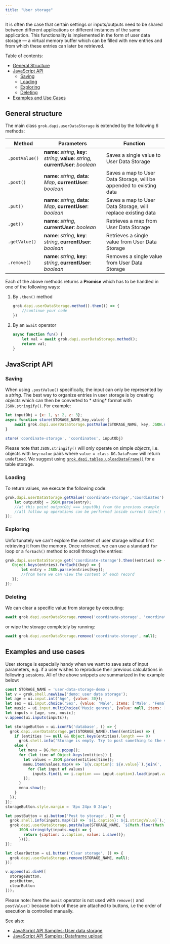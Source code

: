 ```yaml
---
title: "User storage"
---
```


It is often the case that certain settings or inputs/outputs need to be shared between different applications or
different instances of the same application. This functionality is implemented in the form of user data storage — a
virtual memory buffer which can be filled with new entries and from which these entries can later be retrieved.

Table of contents:

* [General Structure](#general-structure)
* [JavaScript API](#javascript-api)
  * [Saving](#saving)
  * [Loading](#loading)
  * [Exploring](#exploring)
  * [Deleting](#deleting)
* [Examples and Use Cases](#examples-and-use-cases)

## General structure

The main class `grok.dapi.userDataStorage` is extended by the following 6 methods:

| Method         | Parameters                                                                                                             | Function                                                            |
|----------------|------------------------------------------------------------------------------------------------------------------------|---------------------------------------------------------------------|
| `.postValue()` | <b>name</b>: <i>string</i>, <b>key</b>: <i>string</i>, <b>value</b>: <i>string</i>, <b>currentUser</b>: <i>boolean</i> | Saves a single value to User Data Storage                           |
| `.post()`      | <b>name</b>: <i>string</i>, <b>data</b>: <i>Map</i>, <b>currentUser</b>: <i>boolean</i>                                | Saves a map to User Data Storage, will be appended to existing data |
| `.put()`       | <b>name</b>: <i>string</i>, <b>data</b>: <i>Map</i>, <b>currentUser</b>: <i>boolean</i>                                | Saves a map to User Data Storage, will replace existing data        |
| `.get()`       | <b>name</b>: <i>string</i>, <b>currentUser</b>: <i>boolean</i>                                                         | Retrieves a map from User Data Storage                              |
| `.getValue()`  | <b>name</b>: <i>string</i>, <b>key</b>: <i>string</i>, <b>currentUser</b>: <i>boolean</i>                              | Retrieves a single value from User Data Storage                     |
| `.remove()`    | <b>name</b>: <i>string</i>, <b>key</b>: <i>string</i>, <b>currentUser</b>: <i>boolean</i>                              | Removes a single value from User Data Storage                       |

Each of the above methods returns a **Promise** which has to be handled in one of the following ways:

1. By `.then()` method

    ```js
    grok.dapi.userDataStorage.method().then(() => {
        //continue your code
    })
    ```

2. By an `await` operator

    ```js
    async function fun() {
        let val = await grok.dapi.userDataStorage.method();
        return val;
    }
    ```

## JavaScript API

### Saving

When using `.postValue()` specifically, the input can only be represented by a *string*. The best way to organize
entries in user storage is by creating *objects* which can then be converted to *
string* format with `JSON.stringify()`. For example:

```js
let inputObj = {x: 1, y: 2, z: 3};
async function store(STORAGE_NAME,key,value) {
    await grok.dapi.userDataStorage.postValue(STORAGE_NAME, key, JSON.stringify(value));
}

store('coordinate-storage', 'coordinates', inputObj)
```

Please note that `JSON.stringify()` will only operate on simple *objects*, i.e. objects with `key:value` pairs where
`value = class DG.DataFrame` will return `undefined`. We suggest
using [`grok.dapi.tables.uploadDataFrame()`](https://dev.datagrok.ai/js/samples/data-access/save-and-load-df)
for a table storage.

### Loading

To return values, we execute the following code:

```js
grok.dapi.userDataStorage.getValue('coordinate-storage','coordinates').then((entry) => {
    let outputObj = JSON.parse(entry);
    //at this point outputObj === inputObj from the previous example
    //all follow up operations can be performed inside current then() statement
});
```

### Exploring

Unfortunately we can't explore the content of user storage without first retrieving it from the memory. Once retrieved,
we can use a standard `for` loop or a `forEach()` method to scroll through the entries:

 ```js
grok.dapi.userDataStorage.get('coordinate-storage').then((entries) => {
    Object.keys(entries).forEach((key) => {
        let entry = JSON.parse(entries[key]);
        //from here we can view the content of each record
    });
});
```

### Deleting

We can clear a specific value from storage by executing:

```js
await grok.dapi.userDataStorage.remove('coordinate-storage', 'coordinates');
```

or wipe the storage completely by running:

```js
await grok.dapi.userDataStorage.remove('coordinate-storage', null);
```

## Examples and use cases

User storage is especially handy when we want to save sets of input parameters, e.g. if a user wishes to reproduce their
previous calculations in following sessions. All of the above snippets are summarized in the example below:

```js
const STORAGE_NAME = 'user-data-storage-demo';
let v = grok.shell.newView('demo: user data storage');
let age = ui.input.int('Age', {value: 30});
let sex = ui.input.choice('Sex', {value: 'Male', items: ['Male', 'Female']});
let music = ui.input.multiChoice('Music genres', {value: null, items: ['Classic', 'Rock', 'Pop', 'Jazz']});
let inputs = [age, sex, music];
v.append(ui.inputs(inputs));

let storageButton = ui.iconFA('database', () => {
  grok.dapi.userDataStorage.get(STORAGE_NAME).then((entities) => {
    if (entities !== null && Object.keys(entities).length === 0)
      grok.shell.info('Storage is empty. Try to post something to the storage');
    else {
      let menu = DG.Menu.popup();
      for (let time of Object.keys(entities)) {
        let values = JSON.parse(entities[time]);
        menu.item(values.map(v => `${v.caption}: ${v.value}`).join(', '), () => {
          for (let input of values)
            inputs.find(i => i.caption === input.caption).load(input.value);
        });
      }
      menu.show();
    }
  });
});
storageButton.style.margin = '8px 24px 0 24px';

let postButton = ui.button('Post to storage', () => {
  grok.shell.info(inputs.map((i) => `${i.caption}: ${i.stringValue}`).join('<br>'));
  grok.dapi.userDataStorage.postValue(STORAGE_NAME, `${Math.floor(Math.random() * Math.floor(1000))}`,
      JSON.stringify(inputs.map(i => {
        return {caption: i.caption, value: i.save()};
      })));
});

let clearButton = ui.button('Clear storage', () => {
  grok.dapi.userDataStorage.remove(STORAGE_NAME, null);
});

v.append(ui.divH([
  storageButton,
  postButton,
  clearButton
]));
```

Please note: here the `await` operator is not used with `remove()` and `postValue()` because both of these are attached
to buttons, i.e the order of execution is controlled manually.

See also:

* [JavaScript API Samples: User data storage](https://public.datagrok.ai/js/samples/misc/user-data-storage)
* [JavaScript API Samples: Dataframe upload](https://dev.datagrok.ai/js/samples/data-access/save-and-load-df)
